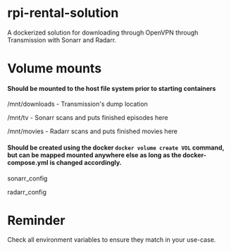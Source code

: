 
# rpi-rental-solution
A dockerized solution for downloading through OpenVPN through Transmission with Sonarr and Radarr.

# Volume mounts

#### Should be mounted to the host file system prior to starting containers

/mnt/downloads - Transmission's dump location

/mnt/tv - Sonarr scans and puts finished episodes here

/mnt/movies - Radarr scans and puts finished movies here

#### Should be created using the docker `docker volume create VOL` command, but can be mapped mounted anywhere else as long as the docker-compose.yml is changed accordingly.
sonarr_config

radarr_config

# Reminder
Check all environment variables to ensure they match in your use-case.
